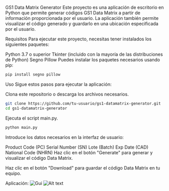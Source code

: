 GS1 Data Matrix Generator
Este proyecto es una aplicación de escritorio en Python que permite generar códigos GS1 Data Matrix a partir 
de información proporcionada por el usuario. La aplicación también permite visualizar el código 
generado y guardarlo en una ubicación especificada por el usuario.

Requisitos
Para ejecutar este proyecto, necesitas tener instalados los siguientes paquetes:

Python 3.7 o superior
Tkinter (incluido con la mayoría de las distribuciones de Python)
Segno
Pillow
Puedes instalar los paquetes necesarios usando pip:

```sh
pip install segno pillow
```
Uso
Sigue estos pasos para ejecutar la aplicación:

Clona este repositorio o descarga los archivos necesarios.

```sh
git clone https://github.com/tu-usuario/gs1-datamatrix-generator.git
cd gs1-datamatrix-generator
```
Ejecuta el script main.py.

```sh
python main.py
```
Introduce los datos necesarios en la interfaz de usuario:

Product Code (PC)
Serial Number (SN)
Lote (Batch)
Exp Date (CAD)
National Code (NHRN)
Haz clic en el botón "Generate" para generar y visualizar el código Data Matrix.

Haz clic en el botón "Download" para guardar el código Data Matrix en tu equipo.

Aplicación:
![Gui]([https://imgur.com/a/S2B6rXf](https://imgur.com/oMYNcbi) "Imagen de la gui")
![Alt text](https://imgur.com/oMYNcbi "a title")


